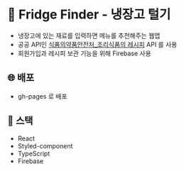 # 🛒 Fridge Finder - 냉장고 털기
- 냉장고에 있는 재료를 입력하면 메뉴를 추천해주는 웹앱
- 공공 API인 [식품의약품안전처_조리식품의 레시피](https://www.foodsafetykorea.go.kr/api/openApiInfo.do?menu_grp=MENU_GRP31&menu_no=661&show_cnt=10&start_idx=1&svc_no=COOKRCP01) API 를 사용
- 회원가입과 레시피 보관 기능을 위해 Firebase 사용

## 🌐 배포
- gh-pages 로 배포

## 🚀 스택
- React
- Styled-component
- TypeScript
- Firebase
